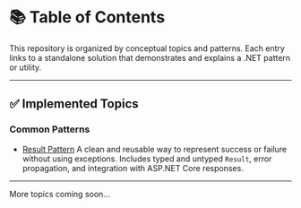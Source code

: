 # 📚 Table of Contents

This repository is organized by conceptual topics and patterns. Each entry links to a standalone solution that demonstrates and explains a .NET pattern or utility.

---

## ✅ Implemented Topics

### Common Patterns

* [Result Pattern](Common/Patterns/ResultPattern/readme.md)
  A clean and reusable way to represent success or failure without using exceptions. Includes typed and untyped `Result`, error propagation, and integration with ASP.NET Core responses.

---

More topics coming soon...

